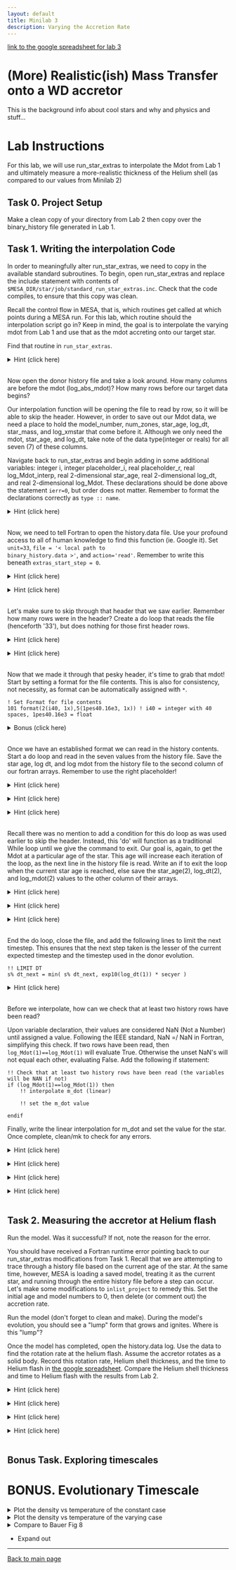 ```yaml
---
layout: default
title: Minilab 3
description: Varying the Accretion Rate
---
```


[link to the google spreadsheet for lab 3](https://docs.google.com/spreadsheets/d/1__UPg_5JfiBkJpZTleyaSwW_faxHzmo_X7Us2RTfLOM/edit#gid=2060915946)

# (More) Realistic(ish) Mass Transfer onto a WD accretor

This is the background info about cool stars and why and physics and stuff... 

# Lab Instructions
For this lab, we will use run_star_extras to interpolate the Mdot from Lab 1 and ultimately measure a more-realistic thickness of the Helium shell (as compared to our values from Minilab 2)
<br>


## Task 0. Project Setup 
Make a clean copy of your directory from Lab 2 then copy over the binary_history file generated in Lab 1. 


## Task 1. Writing the interpolation Code
In order to meaningfully alter run_star_extras, we need to copy in the available standard subroutines. To begin, open run_star_extras and replace the include statement with contents of <code>$MESA_DIR/star/job/standard_run_star_extras.inc</code>. Check that the code compiles, to ensure that this copy was clean. 

Recall the control flow in MESA, that is, which routines get called at which points during a MESA run. For this lab, which routine should the interpolation script go in? Keep in mind, the goal is to interpolate the varying mdot from Lab 1 and use that as the mdot accreting onto our target star. 

Find that routine in <code>run_star_extras</code>. 

<hint><details>
<summary> Hint (click here) </summary><p>
We need to modify extras_start_step. 
</p></details></hint>
<br>

Now open the donor history file and take a look around. How many columns are before the mdot (log_abs_mdot)? How many rows before our target data begins? 

Our interpolation function will be opening the file to read by row, so it will be able to skip the header. However, in order to save out our Mdot data, we need a place to hold the model_number, num_zones, star_age, log_dt, star_mass, and log_xmstar that come before it. Although we only need the mdot, star_age, and log_dt, take note of the data type(integer or reals) for all seven (7) of these columns.   

Navigate back to run_star_extras and begin adding in some additional variables: integer i, integer placeholder_i, real placeholder_r, real log_Mdot_interp, real 2-dimensional star_age, real 2-dimensional log_dt, and real 2-dimensional log_Mdot. These declarations should be done above the statement <code>ierr=0</code>, but order does not matter. Remember to format the declarations correctly as <code>type :: name</code>. 

<hint><details>
<summary> Hint (click here) </summary><p>
The types used are <code>integer</code>, <code>real(dp)</code>, and <code>real(dp), dimension(2)</code>
</p></details></hint>
<br>

Now, we need to tell Fortran to open the history.data file. Use your profound access to all of human knowledge to find this function (ie. Google it). Set <code>unit=33</code>, <code>file = '< local path to binary_history.data >'</code>, and <code>action='read'</code>. Remember to write this beneath <code>extras_start_step = 0</code>. 

<hint><details>
<summary> Hint (click here) </summary><p>
<code>
!! open file <br />
open(unit=33, file='history.data', action='read')
</code>
</p></details></hint>

<hint><details>
<summary> Hint (click here) </summary><p>
The unit number is largely arbitrary, 33 is chosen for consistency, not necessity. 
</p></details></hint>
<br>

Let's make sure to skip through that header that we saw earlier. Remember how many rows were in the header? Create a do loop that reads the file (henceforth '33'), but does nothing for those first header rows. 
<hint><details>
<summary> Hint (click here) </summary><p>
Our Do loop will have the form:<br />
<code>
do i = 1, < upper bound ><br />
  func()<br />
end do
</code>
</p></details></hint>

<hint><details>
<summary> Hint (click here) </summary><p>
The func() is <code>read(33, *)</code>. * is an automatic format assignment
</p></details></hint>
<br>

Now that we made it through that pesky header, it's time to grab that mdot! Start by setting a format for the file contents. This is also for consistency, not necessity, as format can be automatically assigned with <code>*</code>.
```
! Set Format for file contents
101 format(2(i40, 1x),5(1pes40.16e3, 1x)) ! i40 = integer with 40 spaces, 1pes40.16e3 = float
```
<hint><details>
<summary> Bonus (click here) </summary><p>
What do i40 and 1pes40.16e3 mean? What format are we setting here?
</p></details></hint>
<br>

Once we have an established format we can read in the history contents. Start a do loop and read in the seven values from the history file. Save the star age, log dt, and log mdot from the history file to the second column of our fortran arrays. Remember to use the right placeholder!

<hint><details>
<summary> Hint (click here) </summary><p>
The read function takes the form: read(file, format) outputs
</p></details></hint>

<hint><details>
<summary> Hint (click here) </summary><p>
To access the second column of the fortran array use (2) following the variable name.
</p></details></hint>

<hint><details>
<summary> Hint (click here) </summary><p>
<code>read(33,101) placeholder_i, placeholder_i, star_age(2), log_dt(2), placeholder_r, placeholder_r, log_Mdot(2)</code>
</p></details></hint>
<br>

Recall there was no mention to add a condition for this do loop as was used earlier to skip the header. Instead, this 'do' will function as a traditional While loop until we give the command to exit. Our goal is, again, to get the Mdot at a particular age of the star. This age will increase each iteration of the loop, as the next line in the history file is read. Write an if to exit the loop when the current star age is reached, else save the star_age(2), log_dt(2), and log_mdot(2) values to the other column of their arrays. 

<hint><details>
<summary> Hint (click here) </summary><p>
The format for if/else in Fortran is:<br />
if (condition) then<br />
else<br />
endif<br />
</p></details></hint>

<hint><details>
<summary> Hint (click here) </summary><p>
Exit the do loop with <code>exit</code>
</p></details></hint>

<hint><details>
<summary> Hint (click here) </summary><p>
The condition is <code>star_age(2) > s% star_age</code>
</p></details></hint>
<br>


End the do loop, close the file, and add the following lines to limit the next timestep. This ensures that the next step taken is the lesser of the current expected timestep and the timestep used in the donor evolution. 
```
!! LIMIT DT
s% dt_next = min( s% dt_next, exp10(log_dt(1)) * secyer )
```
<hint><details>
<summary> Hint (click here) </summary><p>
<code>end do </code><br />
<code>close(33) </code>
</p></details></hint>
<br>

Before we interpolate, how can we check that at least two history rows have been read? 

Upon variable declaration, their values are considered NaN (Not a Number) until assigned a value. Following the IEEE standard, NaN =/ NaN in Fortran, simplifying this check. If two rows have been read, then <code>log_Mdot(1)==log_Mdot(1)</code> will evaluate True. Otherwise the unset NaN's will not equal each other, evaluating False. Add the following if statement:
```
!! Check that at least two history rows have been read (the variables will be NAN if not)
if (log_Mdot(1)==log_Mdot(1)) then
    !! interpolate m_dot (linear)       

    !! set the m_dot value 

endif
```

Finally, write the linear interpolation for m_dot and set the value for the star. Once complete, clean/mk to check for any errors. 

<hint><details>
<summary> Hint (click here) </summary><p>
The form of the linear interpolation is <br /> <br />
Y = Y_0 + ((Y_1 - Y_0)/(X_1 - X_0)) * (X - X_0) <br />
,where Y is the Mdot and X is the star age.
</p></details></hint>

<hint><details>
<summary> Hint (click here) </summary><p>
The variable names to complete the interpolation are:<br />
Y = log_Mdot_interp<br />
X = s% star_age<br />
Y(0) = log_Mdot(1)<br />
Y(1) = log_Mdot(2)<br />
X(0) = star_age(1)<br />
X(1) = star_age(2)<br />
</p></details></hint>

<hint><details>
<summary> Hint (click here) </summary><p>
The variable for m_dot is <code>s% mass_change</code>
</p></details></hint>

<hint><details>
<summary> Hint (click here) </summary><p>
<code>s% mass_change = exp10(log_Mdot_interp)</code>
</p></details></hint>
<br>


## Task 2. Measuring the accretor at Helium flash
Run the model. Was it successful? If not, note the reason for the error. 

You should have received a Fortran runtime error pointing back to our run_star_extras modifications from Task 1. Recall that we are attempting to trace through a history file based on the current age of the star. At the same time, however, MESA is loading a saved model, treating it as the current star, and running through the entire history file before a step can occur. Let's make some modifications to <code>inlist_project</code> to remedy this. Set the initial age and model numbers to 0, then delete (or comment out) the accretion rate. 

Run the model (don't forget to clean and make). During the model's evolution, you should see a "lump" form that grows and ignites. Where is this "lump"?

Once the model has completed, open the history.data log. Use the data to find the rotation rate at the helium flash. Assume the accretor rotates as a solid body. Record this rotation rate, Helium shell thickness, and the time to Helium flash in [the google spreadsheet](https://docs.google.com/spreadsheets/d/1__UPg_5JfiBkJpZTleyaSwW_faxHzmo_X7Us2RTfLOM/edit#gid=1651867869). Compare the Helium shell thickness and time to Helium flash with the results from Lab 2. 

<hint><details>
<summary> Hint (click here) </summary><p>
Jdot = sqrt(GMR) * Mdot
</p></details></hint>

<hint><details>
<summary> Hint (click here) </summary><p>
Delta_J = Jdot * s% dt
</p></details></hint>

<hint><details>
<summary> Hint (click here) </summary><p>
rotation rate = Delta_J / I
</p></details></hint>

<hint><details>
<summary> Hint (click here) </summary><p>
The moment of inertia, I, of a solid sphere is (2/5)MR^2
</p></details></hint>
<br>


## Bonus Task. Exploring timescales


# BONUS. Evolutionary Timescale
<task><details><summary>Plot the density vs temperature of the constant case</summary></details></task>
<task><details><summary>Plot the density vs temperature of the varying case</summary></details></task>
<task><details><summary>Compare to Bauer Fig 8</summary></details></task>
* Expand out


* * *



[Back to main page](./)